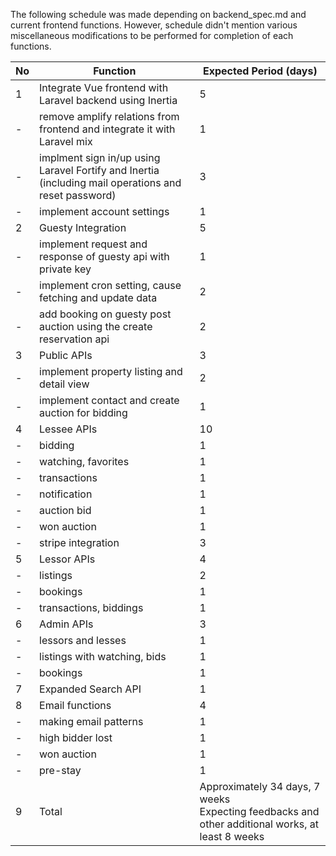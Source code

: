 The following schedule was made depending on backend_spec.md and current frontend functions. However, schedule didn't mention various miscellaneous modifications to be performed for completion of each functions.

No  | Function | Expected Period (days)
----| -------- | --------
1  | Integrate Vue frontend with Laravel backend using Inertia | 5
| - | remove amplify relations from frontend and integrate it with Laravel mix | 1
| - | implment sign in/up using Laravel Fortify and Inertia (including mail operations and reset password) | 3
| - | implement account settings | 1
2 | Guesty Integration | 5
| - | implement request and response of guesty api with private key | 1
| - | implement cron setting, cause fetching and update data | 2
| - | add booking on guesty post auction using the create reservation api | 2
3 | Public APIs | 3
| - | implement property listing and detail view | 2
| - | implement contact and create auction for bidding | 1
4 | Lessee APIs | 10
| - | bidding | 1
| - | watching, favorites | 1
| - | transactions | 1
| - | notification | 1
| - | auction bid | 1
| - | won auction | 1
| - | stripe integration | 3
5 | Lessor APIs | 4
| - | listings | 2
| - | bookings | 1
| - | transactions, biddings | 1
6 | Admin APIs | 3
| - | lessors and lesses | 1
| - | listings with watching, bids | 1
| - | bookings | 1
7 | Expanded Search API | 1
8 | Email functions | 4
| - | making email patterns | 1
| - | high bidder lost | 1
| - | won auction | 1
| - | pre-stay | 1
9 | Total | Approximately 34 days, 7 weeks <br> Expecting feedbacks and other additional works, at least 8 weeks